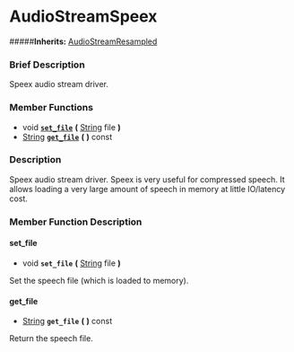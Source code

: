 #  AudioStreamSpeex  
#####**Inherits:** [AudioStreamResampled](class_audiostreamresampled)

###  Brief Description  
Speex audio stream driver.

###  Member Functions 
  * void  **[`set_file`](#set_file)**  **(** [String](class_string) file  **)**
  * [String](class_string)  **[`get_file`](#get_file)**  **(** **)** const

###  Description  
Speex audio stream driver. Speex is very useful for compressed speech. It allows loading a very large amount of speech in memory at little IO/latency cost.

###  Member Function Description  

#### <a name="set_file">set_file</a>
  * void  **`set_file`**  **(** [String](class_string) file  **)**

Set the speech file (which is loaded to memory).

#### <a name="get_file">get_file</a>
  * [String](class_string)  **`get_file`**  **(** **)** const

Return the speech file.
